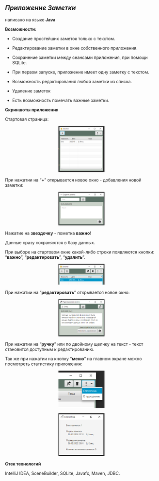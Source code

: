 ## _Приложение **Заметки**_
написано на языке **Java**

**Возможности:**

- Создание простейших заметок только с текстом. 

- Редактирование заметки в окне собственного приложения. 

- Сохранение заметки между сеансами приложения, при помощи SQLite.

- При первом запуске, приложение имеет одну заметку с текстом.

- Возможность редактирования любой заметки из списка.

- Удаление заметок  

- Есть возможность помечать важные заметки.

**Скриншоты приложения**

Стартовая страница:

 <p align="center"><img  src="./readme_assets/Aspose.Words.24668221-0305-47e3-b5e9-7c35a850ce2d.001.png" width="30%"></p>

При нажатии на “**+**”  открывается новое окно - добавления новой заметки:

<p align="center"><img  src="./readme_assets/Aspose.Words.24668221-0305-47e3-b5e9-7c35a850ce2d.002.png" width="30%"></p>

Нажатие на **звездочку** - пометка **важно**!

Данные сразу сохраняются в базу данных.

При выборе на стартовом окне какой-либо строки появляются кнопки: “**важно**”, “**редактировать**”, “**удалить**”.

 <p align="center"><img  src="./readme_assets/Aspose.Words.24668221-0305-47e3-b5e9-7c35a850ce2d.003.png" width="30%"></p>

При нажатии на “**редактировать**” открывается новое окно:

 <p align="center"><img  src="./readme_assets/Aspose.Words.24668221-0305-47e3-b5e9-7c35a850ce2d.004.png" width="30%"></p>

При нажатии на “**ручку**” или по двойному щелчку на текст - текст становится доступным к редактированию.

Так же при нажатии на кнопку “**меню**” на главном экране можно посмотреть статистику приложения:

 <p align="center"><img  src="./readme_assets/Aspose.Words.24668221-0305-47e3-b5e9-7c35a850ce2d.005.png" width="30%"></p>
 
 <p align="center"><img  src="./readme_assets/Aspose.Words.24668221-0305-47e3-b5e9-7c35a850ce2d.006.png" width="30%"></p>

**Стек технологий**

IntelliJ IDEA, SceneBuilder, SQLite, Javafx, Maven, JDBC.
